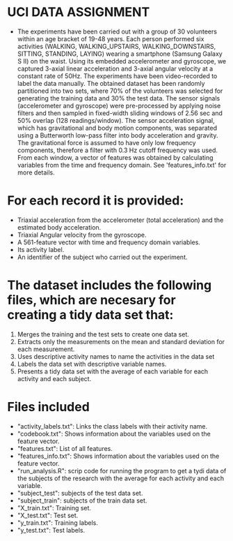 UCI DATA ASSIGNMENT
======================================
- The experiments have been carried out with a group of 30 volunteers within an age bracket of 19-48 years. Each person performed six activities (WALKING, WALKING_UPSTAIRS, WALKING_DOWNSTAIRS, SITTING, STANDING, LAYING) wearing a smartphone (Samsung Galaxy S II) on the waist. Using its embedded accelerometer and gyroscope, we captured 3-axial linear acceleration and 3-axial angular velocity at a constant rate of 50Hz. The experiments have been video-recorded to label the data manually. The obtained dataset has been randomly partitioned into two sets, where 70% of the volunteers was selected for generating the training data and 30% the test data. The sensor signals (accelerometer and gyroscope) were pre-processed by applying noise filters and then sampled in fixed-width sliding windows of 2.56 sec and 50% overlap (128 readings/window). The sensor acceleration signal, which has gravitational and body motion components, was separated using a Butterworth low-pass filter into body acceleration and gravity. The gravitational force is assumed to have only low frequency components, therefore a filter with 0.3 Hz cutoff frequency was used. From each window, a vector of features was obtained by calculating variables from the time and frequency domain. See 'features_info.txt' for more details. 

For each record it is provided:
======================================

- Triaxial acceleration from the accelerometer (total acceleration) and the estimated body acceleration.
- Triaxial Angular velocity from the gyroscope. 
- A 561-feature vector with time and frequency domain variables. 
- Its activity label. 
- An identifier of the subject who carried out the experiment.

The dataset includes the following files, which are necesary for creating a tidy data set that:
=========================================
1) Merges the training and the test sets to create one data set.
2) Extracts only the measurements on the mean and standard deviation for each measurement.
3) Uses descriptive activity names to name the activities in the data set
4) Labels the data set with descriptive variable names.
5) Presents a tidy data set with the average of each variable for each activity and each subject.

Files included
=========================================

- "activity_labels.txt": Links the class labels with their activity name.
- "codebook.txt": Shows information about the variables used on the feature vector.
- "features.txt": List of all features.
- "features_info.txt": Shows information about the variables used on the feature vector.
- "run_analysis.R": scrip code for running the program to get a tydi data of the subjects of the research with the average for each activity and each variable.
- "subject_test": subjects of the test data set.
- "subject_train": subjects of the train data set.
- "X_train.txt": Training set.
- "X_test.txt": Test set.
- "y_train.txt": Training labels.
- "y_test.txt": Test labels.

